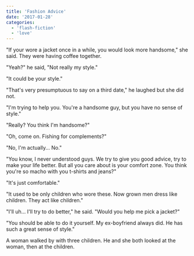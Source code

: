 ```yaml
---
title: 'Fashion Advice'
date: '2017-01-28'
categories:
  - 'flash-fiction'
  - 'love'
---
```


"If your wore a jacket once in a while, you would look more handsome," she said.
They were having coffee together.

<!-- truncate -->

"Yeah?" he said, "Not really my style."

"It could be your style."

"That's very presumptuous to say on a third date," he laughed but she did not.

"I'm trying to help you. You're a handsome guy, but you have no sense of style."

"Really? You think I'm handsome?"

"Oh, come on. Fishing for complements?"

"No, I'm actually... No."

"You know, I never understood guys. We try to give you good advice, try to make
your life better. But all you care about is your comfort zone. You think you're
so macho with you t-shirts and jeans?"

"It's just comfortable."

"It used to be only children who wore these. Now grown men dress like children.
They act like children."

"I'll uh... I'll try to do better," he said. "Would you help me pick a jacket?"

"You should be able to do it yourself. My ex-boyfriend always did. He has such a
great sense of style."

A woman walked by with three children. He and she both looked at the woman, then
at the children.
